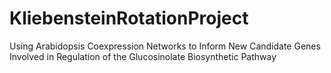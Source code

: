 # KliebensteinRotationProject
Using Arabidopsis Coexpression Networks to Inform New Candidate Genes Involved in Regulation of the Glucosinolate Biosynthetic Pathway
